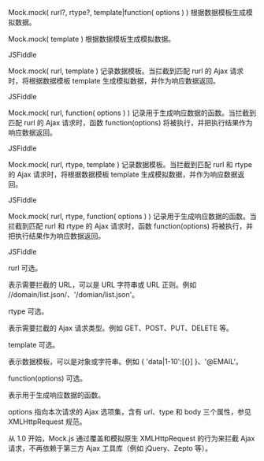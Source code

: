 Mock.mock( rurl?, rtype?, template|function( options ) )
根据数据模板生成模拟数据。

Mock.mock( template )
根据数据模板生成模拟数据。

JSFiddle

Mock.mock( rurl, template )
记录数据模板。当拦截到匹配 rurl 的 Ajax 请求时，将根据数据模板 template 生成模拟数据，并作为响应数据返回。

JSFiddle

Mock.mock( rurl, function( options ) )
记录用于生成响应数据的函数。当拦截到匹配 rurl 的 Ajax 请求时，函数 function(options) 将被执行，并把执行结果作为响应数据返回。

JSFiddle

Mock.mock( rurl, rtype, template )
记录数据模板。当拦截到匹配 rurl 和 rtype 的 Ajax 请求时，将根据数据模板 template 生成模拟数据，并作为响应数据返回。

JSFiddle

Mock.mock( rurl, rtype, function( options ) )
记录用于生成响应数据的函数。当拦截到匹配 rurl 和 rtype 的 Ajax 请求时，函数 function(options) 将被执行，并把执行结果作为响应数据返回。

JSFiddle

rurl
可选。

表示需要拦截的 URL，可以是 URL 字符串或 URL 正则。例如 /\/domain\/list\.json/、'/domian/list.json'。

rtype
可选。

表示需要拦截的 Ajax 请求类型。例如 GET、POST、PUT、DELETE 等。

template
可选。

表示数据模板，可以是对象或字符串。例如 { 'data|1-10':[{}] }、'@EMAIL'。

function(options)
可选。

表示用于生成响应数据的函数。

options
指向本次请求的 Ajax 选项集，含有 url、type 和 body 三个属性，参见 XMLHttpRequest 规范。

从 1.0 开始，Mock.js 通过覆盖和模拟原生 XMLHttpRequest 的行为来拦截 Ajax 请求，不再依赖于第三方 Ajax 工具库（例如 jQuery、Zepto 等）。